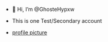 - 👋 Hi, I’m @GhosteHypxw

- This is one Test/Secondary account

- [profile picture](https://pixiv.net/en/artworks/78266825)
